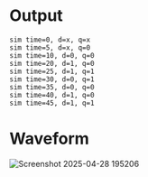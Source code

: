 # Output
```
sim time=0, d=x, q=x
sim time=5, d=x, q=0
sim time=10, d=0, q=0
sim time=20, d=1, q=0
sim time=25, d=1, q=1
sim time=30, d=0, q=1
sim time=35, d=0, q=0
sim time=40, d=1, q=0
sim time=45, d=1, q=1
```

# Waveform


![Screenshot 2025-04-28 195206](https://github.com/user-attachments/assets/27e6c035-6371-4103-a370-965f13df4880)
